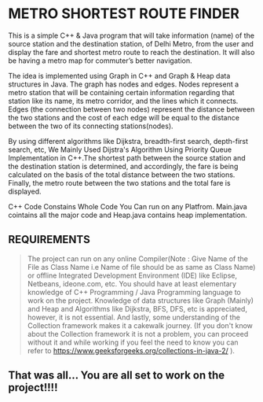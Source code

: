 
METRO SHORTEST ROUTE FINDER 
============================================================================
This is a simple C++ & Java program that will take information (name) of the source station and the destination station, of Delhi Metro, from the user and display the fare and shortest metro route to reach the destination. It will also be having a metro map for commuter’s better navigation.

The idea is implemented using Graph in C++  and Graph & Heap data structures in Java.
The graph has nodes and edges. Nodes represent a metro station that will be containing certain information regarding that station like its name, its metro corridor, and the lines which it connects. Edges (the connection between two nodes) represent the distance between the two stations and the cost of each edge will be equal to the distance between the two of its connecting stations(nodes). 

By using different algorithms like Dijkstra, breadth-first search, depth-first search, etc, We Mainly Used Dijstra's Algorithm Using Priority Queue Implementation in C++.The shortest path between the source station and the destination station is determined, and accordingly, the fare is being calculated on the basis of the total distance between the two stations. Finally, the metro route between the two stations and the total fare is displayed.

C++ Code Constains Whole Code You Can run on any Platfrom.
Main.java cointains all the major code and Heap.java contains heap implementation.


##  REQUIREMENTS

> The project can run on any online Compiler(Note : Give Name of the File as Class Name i.e Name of file should be as same as Class Name) or offline Integrated Development Environment (IDE) like Eclipse, Netbeans, ideone.com, etc.
> You should have at least elementary knowledge of C++ Programming /  Java Programming language to work on the project.
> Knowledge of data structures like Graph (Mainly) and Heap and Algorithms like Dijkstra, BFS, DFS, etc is appreciated, however, it is not essential.
> And lastly, some understanding of the Collection framework makes it a cakewalk journey. (If you don't know about the Collection framework it is not a                   problem, you can proceed without it and while working if you feel the need to know you can refer to https://www.geeksforgeeks.org/collections-in-java-2/ ).


## That was all... You are all set to work on the project!!!!  
	
